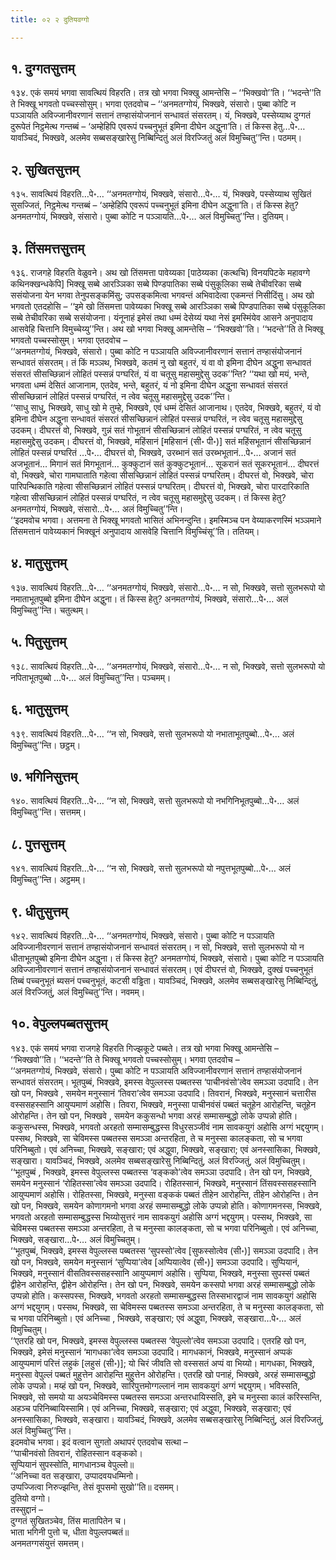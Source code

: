 ```yaml
---
title: ०२ २ दुतियवग्गो

---
```



## १. दुग्गतसुत्तम्

१३४. एकं समयं भगवा सावत्थियं विहरति। तत्र खो भगवा भिक्खु आमन्तेसि – ‘‘भिक्खवो’’ति। ‘‘भदन्ते’’ति ते भिक्खू भगवतो पच्चस्सोसुम्। भगवा एतदवोच – ‘‘अनमतग्गोयं, भिक्खवे, संसारो। पुब्बा कोटि न पञ्ञायति अविज्जानीवरणानं सत्तानं तण्हासंयोजनानं सन्धावतं संसरतम्। यं, भिक्खवे, पस्सेय्याथ दुग्गतं दुरूपेतं निट्ठमेत्थ गन्तब्बं – ‘अम्हेहिपि एवरूपं पच्चनुभूतं इमिना दीघेन अद्धुना’ति। तं किस्स हेतु…पे॰… यावञ्चिदं, भिक्खवे, अलमेव सब्बसङ्खारेसु निब्बिन्दितुं अलं विरज्जितुं अलं विमुच्चितु’’न्ति। पठमम्।  


## २. सुखितसुत्तम्

१३५. सावत्थियं विहरति…पे॰… ‘‘अनमतग्गोयं, भिक्खवे, संसारो…पे॰… यं, भिक्खवे, पस्सेय्याथ सुखितं सुसज्जितं, निट्ठमेत्थ गन्तब्बं – ‘अम्हेहिपि एवरूपं पच्चनुभूतं इमिना दीघेन अद्धुना’ति। तं किस्स हेतु? अनमतग्गोयं, भिक्खवे, संसारो। पुब्बा कोटि न पञ्ञायति…पे॰… अलं विमुच्चितु’’न्ति। दुतियम्।  


## ३. तिंसमत्तसुत्तम्

१३६. राजगहे विहरति वेळुवने। अथ खो तिंसमत्ता पावेय्यका [पाठेय्यका (कत्थचि) विनयपिटके महावग्गे कथिनक्खन्धकेपि] भिक्खू सब्बे आरञ्ञिका सब्बे पिण्डपातिका सब्बे पंसुकूलिका सब्बे तेचीवरिका सब्बे ससंयोजना येन भगवा तेनुपसङ्कमिंसु; उपसङ्कमित्वा भगवन्तं अभिवादेत्वा एकमन्तं निसीदिंसु। अथ खो भगवतो एतदहोसि – ‘‘इमे खो तिंसमत्ता पावेय्यका भिक्खू सब्बे आरञ्ञिका सब्बे पिण्डपातिका सब्बे पंसुकूलिका सब्बे तेचीवरिका सब्बे ससंयोजना। यंनूनाहं इमेसं तथा धम्मं देसेय्यं यथा नेसं इमस्मिंयेव आसने अनुपादाय आसवेहि चित्तानि विमुच्चेय्यु’’न्ति। अथ खो भगवा भिक्खू आमन्तेसि – ‘‘भिक्खवो’’ति। ‘‘भदन्ते’’ति ते भिक्खू भगवतो पच्चस्सोसुम्। भगवा एतदवोच –  
‘‘अनमतग्गोयं, भिक्खवे, संसारो। पुब्बा कोटि न पञ्ञायति अविज्जानीवरणानं सत्तानं तण्हासंयोजनानं सन्धावतं संसरतम्। तं किं मञ्ञथ, भिक्खवे, कतमं नु खो बहुतरं, यं वा वो इमिना दीघेन अद्धुना सन्धावतं संसरतं सीसच्छिन्नानं लोहितं पस्सन्नं पग्घरितं, यं वा चतूसु महासमुद्देसु उदक’’न्ति? ‘‘यथा खो मयं, भन्ते, भगवता धम्मं देसितं आजानाम, एतदेव, भन्ते, बहुतरं, यं नो इमिना दीघेन अद्धुना सन्धावतं संसरतं सीसच्छिन्नानं लोहितं पस्सन्नं पग्घरितं, न त्वेव चतूसु महासमुद्देसु उदक’’न्ति।  
‘‘साधु साधु, भिक्खवे, साधु खो मे तुम्हे, भिक्खवे, एवं धम्मं देसितं आजानाथ। एतदेव, भिक्खवे, बहुतरं, यं वो इमिना दीघेन अद्धुना सन्धावतं संसरतं सीसच्छिन्नानं लोहितं पस्सन्नं पग्घरितं, न त्वेव चतूसु महासमुद्देसु उदकम्। दीघरत्तं वो, भिक्खवे, गुन्नं सतं गोभूतानं सीसच्छिन्नानं लोहितं पस्सन्नं पग्घरितं, न त्वेव चतूसु महासमुद्देसु उदकम्। दीघरत्तं वो, भिक्खवे, महिंसानं [महिसानं (सी॰ पी॰)] सतं महिंसभूतानं सीसच्छिन्नानं लोहितं पस्सन्नं पग्घरितं …पे॰… दीघरत्तं वो, भिक्खवे, उरब्भानं सतं उरब्भभूतानं…पे॰… अजानं सतं अजभूतानं… मिगानं सतं मिगभूतानं… कुक्कुटानं सतं कुक्कुटभूतानं… सूकरानं सतं सूकरभूतानं… दीघरत्तं वो, भिक्खवे, चोरा गामघाताति गहेत्वा सीसच्छिन्नानं लोहितं पस्सन्नं पग्घरितम्। दीघरत्तं वो, भिक्खवे, चोरा पारिपन्थिकाति गहेत्वा सीसच्छिन्नानं लोहितं पस्सन्नं पग्घरितम्। दीघरत्तं वो, भिक्खवे, चोरा पारदारिकाति गहेत्वा सीसच्छिन्नानं लोहितं पस्सन्नं पग्घरितं, न त्वेव चतूसु महासमुद्देसु उदकम्। तं किस्स हेतु? अनमतग्गोयं, भिक्खवे, संसारो…पे॰… अलं विमुच्चितु’’न्ति।  
‘‘इदमवोच भगवा। अत्तमना ते भिक्खू भगवतो भासितं अभिनन्दुन्ति। इमस्मिञ्च पन वेय्याकरणस्मिं भञ्ञमाने तिंसमत्तानं पावेय्यकानं भिक्खूनं अनुपादाय आसवेहि चित्तानि विमुच्चिंसू’’ति। ततियम्।  


## ४. मातुसुत्तम्

१३७. सावत्थियं विहरति…पे॰… ‘‘अनमतग्गोयं, भिक्खवे, संसारो…पे॰… न सो, भिक्खवे, सत्तो सुलभरूपो यो नमाताभूतपुब्बो इमिना दीघेन अद्धुना। तं किस्स हेतु? अनमतग्गोयं, भिक्खवे, संसारो…पे॰… अलं विमुच्चितु’’न्ति। चतुत्थम्।  


## ५. पितुसुत्तम्

१३८. सावत्थियं विहरति…पे॰… ‘‘अनमतग्गोयं, भिक्खवे, संसारो…पे॰… न सो, भिक्खवे, सत्तो सुलभरूपो यो नपिताभूतपुब्बो …पे॰… अलं विमुच्चितु’’न्ति। पञ्चमम्।  


## ६. भातुसुत्तम्

१३९. सावत्थियं विहरति…पे॰… ‘‘न सो, भिक्खवे, सत्तो सुलभरूपो यो नभाताभूतपुब्बो…पे॰… अलं विमुच्चितु’’न्ति। छट्ठम्।  


## ७. भगिनिसुत्तम्

१४०. सावत्थियं विहरति…पे॰… ‘‘न सो, भिक्खवे, सत्तो सुलभरूपो यो नभगिनिभूतपुब्बो…पे॰… अलं विमुच्चितु’’न्ति। सत्तमम्।  


## ८. पुत्तसुत्तम्

१४१. सावत्थियं विहरति…पे॰… ‘‘न सो, भिक्खवे, सत्तो सुलभरूपो यो नपुत्तभूतपुब्बो…पे॰… अलं विमुच्चितु’’न्ति। अट्ठमम्।  


## ९. धीतुसुत्तम्

१४२. सावत्थियं विहरति…पे॰… ‘‘अनमतग्गोयं, भिक्खवे, संसारो। पुब्बा कोटि न पञ्ञायति अविज्जानीवरणानं सत्तानं तण्हासंयोजनानं सन्धावतं संसरतम्। न सो, भिक्खवे, सत्तो सुलभरूपो यो न धीताभूतपुब्बो इमिना दीघेन अद्धुना। तं किस्स हेतु? अनमतग्गोयं, भिक्खवे, संसारो। पुब्बा कोटि न पञ्ञायति अविज्जानीवरणानं सत्तानं तण्हासंयोजनानं सन्धावतं संसरतम्। एवं दीघरत्तं वो, भिक्खवे, दुक्खं पच्चनुभूतं तिब्बं पच्चनुभूतं ब्यसनं पच्चनुभूतं, कटसी वड्ढिता। यावञ्चिदं, भिक्खवे, अलमेव सब्बसङ्खारेसु निब्बिन्दितुं, अलं विरज्जितुं, अलं विमुच्चितु’’न्ति। नवमम्।  


## १०. वेपुल्लपब्बतसुत्तम्

१४३. एकं समयं भगवा राजगहे विहरति गिज्झकूटे पब्बते। तत्र खो भगवा भिक्खू आमन्तेसि – ‘‘भिक्खवो’’ति। ‘‘भदन्ते’’ति ते भिक्खू भगवतो पच्चस्सोसुम्। भगवा एतदवोच –  
‘‘अनमतग्गोयं, भिक्खवे, संसारो। पुब्बा कोटि न पञ्ञायति अविज्जानीवरणानं सत्तानं तण्हासंयोजनानं सन्धावतं संसरतम्। भूतपुब्बं, भिक्खवे, इमस्स वेपुल्लस्स पब्बतस्स ‘पाचीनवंसो’त्वेव समञ्ञा उदपादि। तेन खो पन, भिक्खवे , समयेन मनुस्सानं ‘तिवरा’त्वेव समञ्ञा उदपादि। तिवरानं, भिक्खवे, मनुस्सानं चत्तारीस वस्ससहस्सानि आयुप्पमाणं अहोसि। तिवरा, भिक्खवे, मनुस्सा पाचीनवंसं पब्बतं चतूहेन आरोहन्ति, चतूहेन ओरोहन्ति। तेन खो पन, भिक्खवे , समयेन ककुसन्धो भगवा अरहं सम्मासम्बुद्धो लोके उप्पन्नो होति। ककुसन्धस्स, भिक्खवे, भगवतो अरहतो सम्मासम्बुद्धस्स विधुरसञ्जीवं नाम सावकयुगं अहोसि अग्गं भद्दयुगम्। पस्सथ, भिक्खवे, सा चेविमस्स पब्बतस्स समञ्ञा अन्तरहिता, ते च मनुस्सा कालङ्कता, सो च भगवा परिनिब्बुतो। एवं अनिच्चा, भिक्खवे, सङ्खारा; एवं अद्धुवा, भिक्खवे, सङ्खारा; एवं अनस्सासिका, भिक्खवे, सङ्खारा। यावञ्चिदं, भिक्खवे, अलमेव सब्बसङ्खारेसु निब्बिन्दितुं, अलं विरज्जितुं, अलं विमुच्चितुम्।  
‘‘भूतपुब्बं , भिक्खवे, इमस्स वेपुल्लस्स पब्बतस्स ‘वङ्कको’त्वेव समञ्ञा उदपादि। तेन खो पन, भिक्खवे, समयेन मनुस्सानं ‘रोहितस्सा’त्वेव समञ्ञा उदपादि। रोहितस्सानं, भिक्खवे, मनुस्सानं तिंसवस्ससहस्सानि आयुप्पमाणं अहोसि। रोहितस्सा, भिक्खवे, मनुस्सा वङ्ककं पब्बतं तीहेन आरोहन्ति, तीहेन ओरोहन्ति। तेन खो पन, भिक्खवे, समयेन कोणागमनो भगवा अरहं सम्मासम्बुद्धो लोके उप्पन्नो होति। कोणागमनस्स, भिक्खवे, भगवतो अरहतो सम्मासम्बुद्धस्स भिय्योसुत्तरं नाम सावकयुगं अहोसि अग्गं भद्दयुगम्। पस्सथ, भिक्खवे, सा चेविमस्स पब्बतस्स समञ्ञा अन्तरहिता, ते च मनुस्सा कालङ्कता, सो च भगवा परिनिब्बुतो। एवं अनिच्चा, भिक्खवे, सङ्खारा…पे॰… अलं विमुच्चितुम्।  
‘‘भूतपुब्बं, भिक्खवे, इमस्स वेपुल्लस्स पब्बतस्स ‘सुपस्सो’त्वेव [सुफस्सोत्वेव (सी॰)] समञ्ञा उदपादि। तेन खो पन, भिक्खवे, समयेन मनुस्सानं ‘सुप्पिया’त्वेव [अप्पियात्वेव (सी॰)] समञ्ञा उदपादि। सुप्पियानं, भिक्खवे, मनुस्सानं वीसतिवस्ससहस्सानि आयुप्पमाणं अहोसि। सुप्पिया, भिक्खवे, मनुस्सा सुपस्सं पब्बतं द्वीहेन आरोहन्ति, द्वीहेन ओरोहन्ति। तेन खो पन, भिक्खवे, समयेन कस्सपो भगवा अरहं सम्मासम्बुद्धो लोके उप्पन्नो होति। कस्सपस्स, भिक्खवे, भगवतो अरहतो सम्मासम्बुद्धस्स तिस्सभारद्वाजं नाम सावकयुगं अहोसि अग्गं भद्दयुगम्। पस्सथ, भिक्खवे, सा चेविमस्स पब्बतस्स समञ्ञा अन्तरहिता, ते च मनुस्सा कालङ्कता, सो च भगवा परिनिब्बुतो। एवं अनिच्चा , भिक्खवे, सङ्खारा; एवं अद्धुवा, भिक्खवे, सङ्खारा…पे॰… अलं विमुच्चितुम्।  
‘‘एतरहि खो पन, भिक्खवे, इमस्स वेपुल्लस्स पब्बतस्स ‘वेपुल्लो’त्वेव समञ्ञा उदपादि। एतरहि खो पन, भिक्खवे, इमेसं मनुस्सानं ‘मागधका’त्वेव समञ्ञा उदपादि। मागधकानं, भिक्खवे, मनुस्सानं अप्पकं आयुप्पमाणं परित्तं लहुकं [लहुसं (सी॰)]; यो चिरं जीवति सो वस्ससतं अप्पं वा भिय्यो। मागधका, भिक्खवे, मनुस्सा वेपुल्लं पब्बतं मुहुत्तेन आरोहन्ति मुहुत्तेन ओरोहन्ति। एतरहि खो पनाहं, भिक्खवे, अरहं सम्मासम्बुद्धो लोके उप्पन्नो। मय्हं खो पन, भिक्खवे, सारिपुत्तमोग्गल्लानं नाम सावकयुगं अग्गं भद्दयुगम्। भविस्सति, भिक्खवे, सो समयो या अयञ्चेविमस्स पब्बतस्स समञ्ञा अन्तरधायिस्सति, इमे च मनुस्सा कालं करिस्सन्ति, अहञ्च परिनिब्बायिस्सामि। एवं अनिच्चा, भिक्खवे, सङ्खारा; एवं अद्धुवा, भिक्खवे, सङ्खारा; एवं अनस्सासिका, भिक्खवे, सङ्खारा। यावञ्चिदं, भिक्खवे, अलमेव सब्बसङ्खारेसु निब्बिन्दितुं, अलं विरज्जितुं, अलं विमुच्चितु’’न्ति।  
इदमवोच भगवा। इदं वत्वान सुगतो अथापरं एतदवोच सत्था –  
‘‘पाचीनवंसो तिवरानं, रोहितस्सान वङ्कको।  
सुप्पियानं सुपस्सोति, मागधानञ्च वेपुल्लो॥  
‘‘अनिच्चा वत सङ्खारा, उप्पादवयधम्मिनो।  
उप्पज्जित्वा निरुज्झन्ति, तेसं वूपसमो सुखो’’ति॥ दसमम्।  
दुतियो वग्गो।  
तस्सुद्दानं –  
दुग्गतं सुखितञ्चेव, तिंस मातापितेन च।  
भाता भगिनी पुत्तो च, धीता वेपुल्लपब्बतं॥  
अनमतग्गसंयुत्तं समत्तम्।  